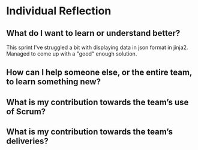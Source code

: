 # Individual Reflection

## What do I want to learn or understand better?
This sprint I've struggled a bit with displaying data in json format in jinja2. Managed to come up with a "good" enough solution.

## How can I help someone else, or the entire team, to learn something new?

## What is my contribution towards the team’s use of Scrum?

## What is my contribution towards the team’s deliveries?
